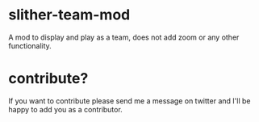 # slither-team-mod
A mod to display and play as a team, does not add zoom or any other functionality.

# contribute?
If you want to contribute please send me a message on twitter and I'll be happy to add you as a contributor.